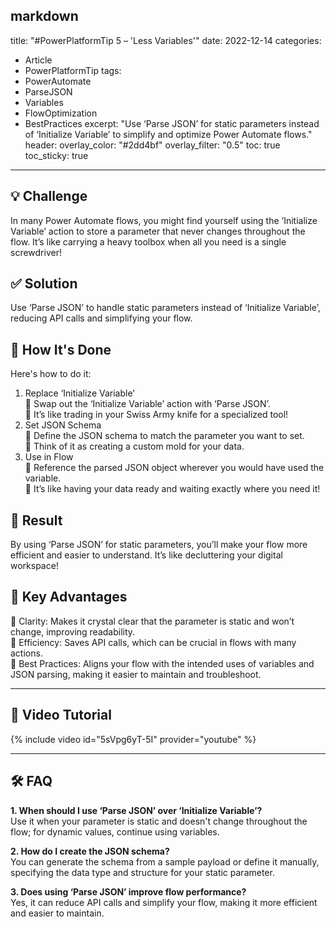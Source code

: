 markdown
---
title: "#PowerPlatformTip 5 – 'Less Variables'"
date: 2022-12-14
categories:
  - Article
  - PowerPlatformTip
tags:
  - PowerAutomate
  - ParseJSON
  - Variables
  - FlowOptimization
  - BestPractices
excerpt: "Use ‘Parse JSON’ for static parameters instead of ‘Initialize Variable’ to simplify and optimize Power Automate flows."
header:
  overlay_color: "#2dd4bf"
  overlay_filter: "0.5"
toc: true
toc_sticky: true
---

## 💡 Challenge
In many Power Automate flows, you might find yourself using the ‘Initialize Variable’ action to store a parameter that never changes throughout the flow. It’s like carrying a heavy toolbox when all you need is a single screwdriver!

## ✅ Solution
Use ‘Parse JSON’ to handle static parameters instead of ‘Initialize Variable’, reducing API calls and simplifying your flow.

## 🔧 How It's Done
Here's how to do it:
1. Replace ‘Initialize Variable’  
   🔸 Swap out the ‘Initialize Variable’ action with ‘Parse JSON’.  
   🔸 It’s like trading in your Swiss Army knife for a specialized tool!  
2. Set JSON Schema  
   🔸 Define the JSON schema to match the parameter you want to set.  
   🔸 Think of it as creating a custom mold for your data.  
3. Use in Flow  
   🔸 Reference the parsed JSON object wherever you would have used the variable.  
   🔸 It’s like having your data ready and waiting exactly where you need it!

## 🎉 Result
By using ‘Parse JSON’ for static parameters, you’ll make your flow more efficient and easier to understand. It’s like decluttering your digital workspace!

## 🌟 Key Advantages
🔸 Clarity: Makes it crystal clear that the parameter is static and won’t change, improving readability.  
🔸 Efficiency: Saves API calls, which can be crucial in flows with many actions.  
🔸 Best Practices: Aligns your flow with the intended uses of variables and JSON parsing, making it easier to maintain and troubleshoot.

---

## 🎥 Video Tutorial
{% include video id="5sVpg6yT-5I" provider="youtube" %}

---

## 🛠️ FAQ
**1. When should I use ‘Parse JSON’ over ‘Initialize Variable’?**  
Use it when your parameter is static and doesn't change throughout the flow; for dynamic values, continue using variables.

**2. How do I create the JSON schema?**  
You can generate the schema from a sample payload or define it manually, specifying the data type and structure for your static parameter.

**3. Does using ‘Parse JSON’ improve flow performance?**  
Yes, it can reduce API calls and simplify your flow, making it more efficient and easier to maintain.

